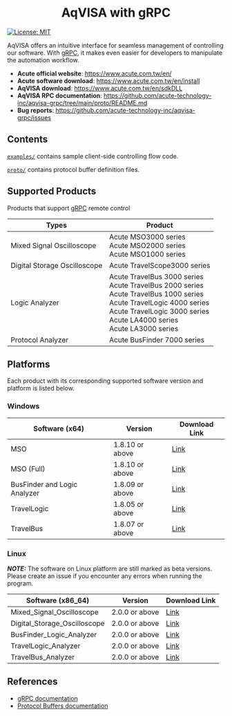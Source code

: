 <h1 align=center>AqVISA with gRPC</h1>

[![License: MIT](https://img.shields.io/badge/License-MIT-yellow.svg)](https://opensource.org/licenses/MIT)

AqVISA offers an intuitive interface for seamless management of controlling our software. With
 [gRPC](https://grpc.io/docs/), it makes even easier for developers to manipulate the automation workflow.

- **Acute official website**: https://www.acute.com.tw/en/
- **Acute software download**: https://www.acute.com.tw/en/install
- **AqVISA download**: https://www.acute.com.tw/en/sdkDLL
- **AqVISA RPC documentation**: https://github.com/acute-technology-inc/aqvisa-grpc/tree/main/proto/README.md
- **Bug reports**: https://github.com/acute-technology-inc/aqvisa-grpc/issues

## Contents

[`examples/`](https://github.com/acute-technology-inc/aqvisa-grpc/tree/main/examples/python) 
contains sample client-side controlling flow code.

[`proto/`](https://github.com/acute-technology-inc/aqvisa-grpc/tree/main/proto) 
contains protocol buffer definition files.


## Supported Products

Products that support [gRPC](https://grpc.io/docs/) remote control

| Types                        | Product                                                                                                    | 
| ---------------------------- | ---------------------------------------------------------------------------------------------------------- |
| Mixed Signal Oscilloscope    | Acute MSO3000 series<br>Acute MSO2000 series<br>Acute MSO1000 series                                       |
| Digital Storage Oscilloscope | Acute TravelScope3000 series                                                                               |
| Logic Analyzer               | Acute TravelBus 3000 series<br>Acute TravelBus 2000 series<br>Acute TravelBus 1000 series<br>Acute TravelLogic 4000 series<br>Acute TravelLogic 3000 series<br>Acute LA4000 series<br>Acute LA3000 series |
| Protocol Analyzer            | Acute BusFinder 7000 series                                                                                | 


## Platforms

Each product with its corresponding supported software version and platform is listed below. 

### Windows

| Software (x64)                | Version         | Download Link                               |
| ----------------------------- | --------------- | ------------------------------------------- |
| MSO                           | 1.8.10 or above | [Link](https://www.acute.com.tw/en/install) |
| MSO (Full)                    | 1.8.10 or above | [Link](https://www.acute.com.tw/en/install) |
| BusFinder and Logic Analyzer  | 1.8.09 or above | [Link](https://www.acute.com.tw/en/install) |
| TravelLogic                   | 1.8.05 or above | [Link](https://www.acute.com.tw/en/install) |
| TravelBus                     | 1.8.07 or above | [Link](https://www.acute.com.tw/en/install) |

### Linux

**_NOTE:_** The software on Linux platform are still marked as beta versions. Please create an issue if you encounter any errors when running the program.

| Software (x86_64)             | Version         | Download Link                                                        |
| ----------------------------- | --------------- | -------------------------------------------------------------------- |
| Mixed_Signal_Oscilloscope     | 2.0.0 or above  | [Link](https://github.com/acute-technology-inc/mso-release/releases) |
| Digital_Storage_Oscilloscope  | 2.0.0 or above  | [Link](https://github.com/acute-technology-inc/dso-release/releases) |
| BusFinder_Logic_Analyzer      | 2.0.0 or above  | [Link](https://github.com/acute-technology-inc/bfa-release/releases) |
| TravelLogic_Analyzer          | 2.0.0 or above  | [Link](https://github.com/acute-technology-inc/tl-release/releases)  |
| TravelBus_Analyzer            | 2.0.0 or above  | [Link](https://github.com/acute-technology-inc/tba-release/releases) |

## References

- [gRPC documentation](https://grpc.io/docs/)
- [Protocol Buffers documentation](https://protobuf.dev/)
